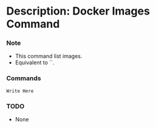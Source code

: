 # Description: Docker Images Command

### Note
* This command list images.
* Equivalent to ``.

### Commands
```
Write Here
```

### TODO
* None
